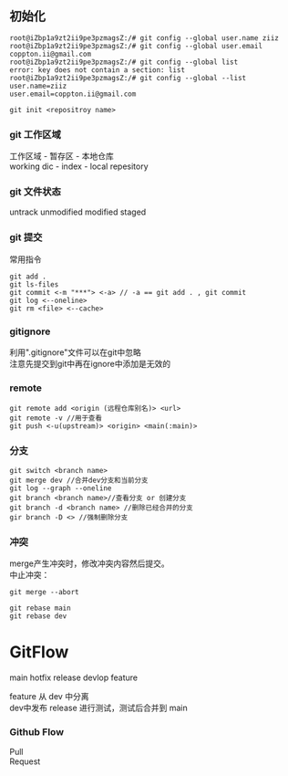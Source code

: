 ## 初始化

```
root@iZbp1a9zt2ii9pe3pzmagsZ:/# git config --global user.name ziiz
root@iZbp1a9zt2ii9pe3pzmagsZ:/# git config --global user.email coppton.ii@gmail.com
root@iZbp1a9zt2ii9pe3pzmagsZ:/# git config --global list
error: key does not contain a section: list
root@iZbp1a9zt2ii9pe3pzmagsZ:/# git config --global --list
user.name=ziiz
user.email=coppton.ii@gmail.com
```

```
git init <repositroy name>
```
### git 工作区域
工作区域 - 暂存区 - 本地仓库     
working dic - index - local repesitory
### git 文件状态

untrack unmodified modified staged

### git 提交
常用指令
```
git add .
git ls-files
git commit <-m "***"> <-a> // -a == git add . , git commit
git log <--oneline>
git rm <file> <--cache>
```

### gitignore

利用".gitignore"文件可以在git中忽略     
注意先提交到git中再在ignore中添加是无效的

### remote 
```
git remote add <origin (远程仓库别名)> <url>
git remote -v //用于查看
git push <-u(upstream)> <origin> <main(:main)>
```

### 分支

```
git switch <branch name>
git merge dev //合并dev分支和当前分支
git log --graph --oneline
git branch <branch name>//查看分支 or 创建分支
git branch -d <branch name> //删除已经合并的分支
gir branch -D <> //强制删除分支
```

### 冲突
merge产生冲突时，修改冲突内容然后提交。     
中止冲突：
```
git merge --abort
```

```
git rebase main
git rebase dev
```

# GitFlow

main hotfix release devlop feature

feature 从 dev 中分离    
dev中发布 release 进行测试，测试后合并到 main

### Github Flow    
Pull   
Request
